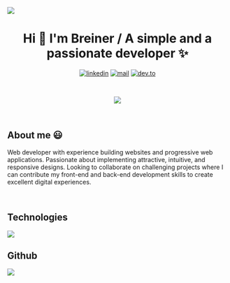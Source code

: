 

![](https://github.com/halfrost/halfrost/blob/master/icons/header_.png)
<h1 align="center">Hi 👋  I'm Breiner / A simple and a passionate developer ✨ </h1> 
<div align="center">
  
  [![linkedin](https://img.shields.io/badge/-linkedin-blue?logo=linkedin)](https://www.linkedin.com/in/jose-breiner-pai-gonz%C3%A1les-318068236/)
  [![mail](https://img.shields.io/badge/-mail-red?logo=mail.ru)](mailto:jose.breiner@breinerdev.com)
  [![dev.to](https://img.shields.io/badge/-dev.to-gray?logo=dev.to)](https://dev.to/breinerdev)
  
</div>


<br />

<p align="center">
  <a href="https://github.com/fairyland0926"><img src="https://readme-typing-svg.herokuapp.com/?lines=Web%20Full%20Stack-Developer;lots%20of%20coding%20experience;Always%20learning%20new%20tech&font=Pacifico&center=true&width=650&height=120&color=58a6ff&vCenter=true&size=45%22"></a>
</p>
<br/>

<h2> About me 😃 </h2>

<p align="left">
Web developer with experience building websites and progressive web applications. Passionate about implementing attractive, intuitive, and responsive designs. Looking to collaborate on challenging projects where I can contribute my front-end and back-end development skills to create excellent digital experiences.
</p>
<br>

<h2 > Technologies </h2>
<p align="left">
  <a href="https://skillicons.dev">
    <img src="https://skillicons.dev/icons?i=linux,aws,babel,js,ts,nextjs,css,tailwind,html,nodejs,gatsby,jest,java,prisma,py,mysql,sqlite,firebase,git,github,docker,nestjs,postman,postgres,nginx,vscode,vite,redux,redis,bash,linux&perline=12" />
  </a>
</p>


<h2 > Github </h2>
<p>
  <img alig src="https://github-profile-trophy.vercel.app/?username=breinerDev-37285&theme=nord&column=-1&rank=SSS,SS,S,AAA,AA,A,B,C" />
</p>
